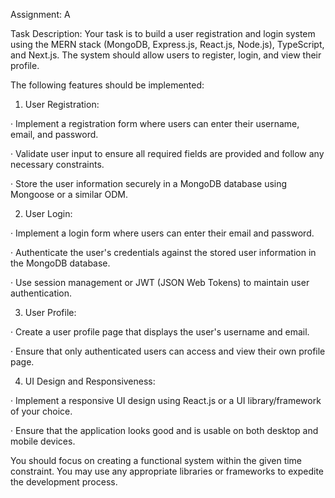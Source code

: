 Assignment: A
 

Task Description: Your task is to build a user registration and login system using the MERN stack (MongoDB, Express.js, React.js, Node.js), TypeScript, and Next.js. The system should allow users to register, login, and view their profile.

 

The following features should be implemented:

 

1. User Registration:

·         Implement a registration form where users can enter their username, email, and password.

·         Validate user input to ensure all required fields are provided and follow any necessary constraints.

·         Store the user information securely in a MongoDB database using Mongoose or a similar ODM.

 

2. User Login:

·         Implement a login form where users can enter their email and password.

·         Authenticate the user's credentials against the stored user information in the MongoDB database.

·         Use session management or JWT (JSON Web Tokens) to maintain user authentication.

 

3. User Profile:

·         Create a user profile page that displays the user's username and email.

·         Ensure that only authenticated users can access and view their own profile page.

 

4. UI Design and Responsiveness:

·         Implement a responsive UI design using React.js or a UI library/framework of your choice.

·         Ensure that the application looks good and is usable on both desktop and mobile devices.

 

You should focus on creating a functional system within the given time constraint. You may use any appropriate libraries or frameworks to expedite the development process.